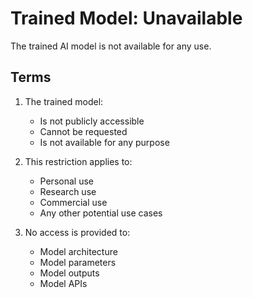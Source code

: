 # Trained Model: Unavailable

The trained AI model is not available for any use.

## Terms

1. The trained model:
   - Is not publicly accessible
   - Cannot be requested
   - Is not available for any purpose

2. This restriction applies to:
   - Personal use
   - Research use
   - Commercial use
   - Any other potential use cases

3. No access is provided to:
   - Model architecture
   - Model parameters
   - Model outputs
   - Model APIs 